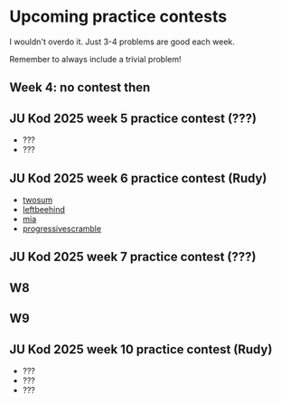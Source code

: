 # Upcoming practice contests

I wouldn't overdo it.  Just 3-4 problems are good each week.

Remember to always include a trivial problem!

## Week 4: no contest then

## JU Kod 2025 week 5 practice contest (???)

* ???
* ???

## JU Kod 2025 week 6 practice contest (Rudy)

* [twosum](https://open.kattis.com/problems/twosum)
* [leftbeehind](https://open.kattis.com/problems/leftbeehind)
* [mia](https://open.kattis.com/problems/mia)
* [progressivescramble](https://open.kattis.com/problems/progressivescramble)

## JU Kod 2025 week 7 practice contest (???)

## W8

## W9

## JU Kod 2025 week 10 practice contest (Rudy)

* ???
* ???
* ???
